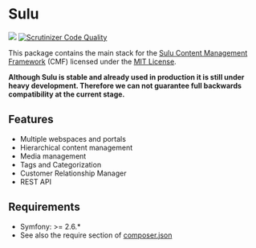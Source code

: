 # Sulu

[![](https://travis-ci.org/sulu-io/sulu.png?branch=develop)](https://travis-ci.org/sulu-io/sulu) [![Scrutinizer Code Quality](https://scrutinizer-ci.com/g/sulu-io/sulu/badges/quality-score.png?s=a4e66cebefa4fb6f55f50066d516dc4ab9ba3d86)](https://scrutinizer-ci.com/g/sulu-io/sulu/)

This package contains the main stack for the
[Sulu Content Management Framework](https://github.com/sulu-io/sulu-standard) (CMF) licensed under the [MIT License](https://github.com/sulu-io/sulu-standard/LICENSE).

**Although Sulu is stable and already used in production it is still under
heavy development. Therefore we can not guarantee full backwards compatibility
at the current stage.**

## Features

* Multiple webspaces and portals
* Hierarchical content management
* Media management
* Tags and Categorization
* Customer Relationship Manager
* REST API

## Requirements

* Symfony: >= 2.6.*
* See also the require section of [composer.json](https://github.com/sulu-io/sulu/blob/develop/composer.json)
